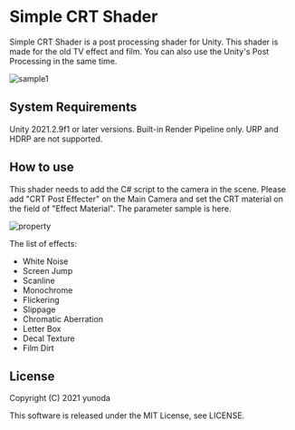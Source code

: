 Simple CRT Shader
==========

Simple CRT Shader is a post processing shader for Unity. This shader is made for the old TV effect and film. 
You can also use the Unity's Post Processing in the same time.

![sample1](https://user-images.githubusercontent.com/50200315/164515706-ab35170d-0fd0-4da9-bb0d-0aa7b40babc8.jpg)


System Requirements
-------------------

Unity 2021.2.9f1 or later versions. Built-in Render Pipeline only.
URP and HDRP are not supported.


How to use
----------
This shader needs to add the C# script to the camera in the scene. Please add "CRT Post Effecter" on the Main Camera and set the CRT material on the field of "Effect Material".
The parameter sample is here.

![property](https://user-images.githubusercontent.com/50200315/164526913-202682b6-2767-4438-a988-f81af9b64e2b.jpg)


The list of effects:
- White Noise
- Screen Jump
- Scanline
- Monochrome
- Flickering
- Slippage
- Chromatic Aberration
- Letter Box
- Decal Texture
- Film Dirt

License
-------

Copyright (C) 2021 yunoda

This software is released under the MIT License, see LICENSE.
